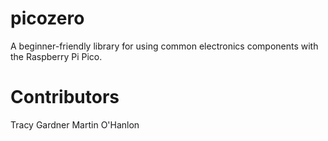 # picozero
A beginner-friendly library for using common electronics components with the Raspberry Pi Pico.

# Contributors
Tracy Gardner
Martin O'Hanlon

